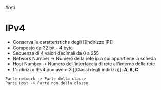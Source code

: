 #reti
# IPv4
- Conserva le caratteristiche degli [[Indirizzo IP]]
- Composto da 32 bit - 4 byte
- Sequenza di 4 valori decimali da 0 a 255
- Network Number -> Numero della rete ip a cui appartiene la scheda
- Host Number -> Numero dell'interfaccia di rete all'interno della rete
- L'indirizzo IPv4 può avere 3 [[Classi degli indirizzi]]: **A, B, C**

```
Parte network -> Parte della classe
Parte Host -> Parte non della classe
```